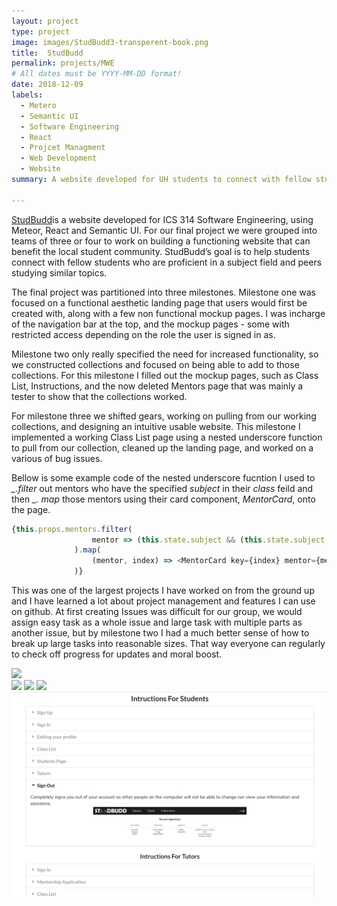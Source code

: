 ```yaml
---
layout: project
type: project
image: images/StudBudd3-transperent-book.png
title:  StudBudd
permalink: projects/MWE
# All dates must be YYYY-MM-DD format!
date: 2018-12-09
labels:
  - Metero
  - Semantic UI
  - Software Engineering
  - React
  - Projcet Managment 
  - Web Development
  - Website  
summary: A website developed for UH students to connect with fellow students who are proficient in a subject field and peers studying similar topics. 

---
```


[StudBudd](https://studbudd.github.io/)is a website developed for ICS 314 Software Engineering, using  Meteor, React and Semantic UI. For our final project we were grouped into teams of three or four to work on building a functioning website that can benefit the local student community. StudBudd’s goal is to help students connect with fellow students who are proficient in a subject field and peers studying similar topics.

The final project was partitioned into three milestones.  Milestone one was focused on a functional aesthetic landing page that users would first be created with, along with a few non functional mockup pages. I was incharge of the navigation bar at the top,  and the mockup pages - some with restricted access depending on the role the user is signed in as. 

Milestone two only really specified the need for increased functionality, so we constructed collections and focused on being able to add to those collections. For this milestone I filled out the mockup pages, such as Class List, Instructions, and the now deleted Mentors page that was mainly a tester to show that the collections worked. 

For milestone three we shifted gears, working on pulling from our working collections, and designing an intuitive usable website. This milestone I implemented a working Class List page using a nested underscore function to pull from our collection, cleaned up the landing page, and worked on a various of bug issues.

Bellow is some example code of the nested underscore fucntion I used to *_.filter* out mentors who have the specified *subject* in their *class* feild and then *_. map* those mentors using their card component, *MentorCard*, onto the page.  

```js
{this.props.mentors.filter(
                  mentor => (this.state.subject && (this.state.subject.includes((mentor.class)))),
              ).map(
                  (mentor, index) => <MentorCard key={index} mentor={mentor} />,
              )}
```

This was one of the largest projects I have worked on from the ground up and I have learned a lot about project management and features I can use on github. At first creating Issues was difficult for our group, we would assign easy task as a whole issue and large task with multiple parts as another issue, but by milestone two I had a much better sense of how to break up large tasks into reasonable sizes. That way everyone can regularly to check off progress for updates and moral boost. 
<div class="ui small rounded images">
<img src="https://raw.githubusercontent.com/studbudd/studbudd.github.io/master/doc/StudBudd3-transperent.png">
</div>
<div class="ui medium rounded images">
  <img class="ui image" src="../images/MS3-LP.png">
  <img class="ui image" src="https://raw.githubusercontent.com/studbudd/studbudd.github.io/master/doc/MS3-SIGNUP.png">
  <img class="ui image" src="https://raw.githubusercontent.com/studbudd/studbudd.github.io/master/doc/MS3-CLASS.png">
  <img class="ui image" src="../images/MS3-INSTRUCTIONS (2).png">
</div>
